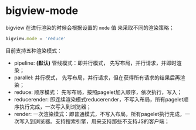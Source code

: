 
# bigview-mode

bigview 在进行渲染的时候会根据设置的 `mode` 值 来采取不同的渲染策略；

``` js
bigview.mode = 'reduce'
```

目前支持五种渲染模式：

+ pipeline: **(默认)** 管线模式：即并行模式， 先写布局，并行请求，并即时渲染；
+ parallel: 并行模式， 先写布局，并行请求，但在获得所有请求的结果后再渲染；
+ reduce: 顺序模式： 先写布局，按照pagelet加入顺序，依次执行，写入；
+ reducerender:  即连续渲染模式reducerender，不写入布局，所有pagelet顺序执行完成，一次写入到浏览器；
+ render: 一次渲染模式：即普通模式，不写入布局，所有pagelet执行完成，一次写入到浏览器。支持搜索引擎，用来支持那些不支持JS的客户端；

